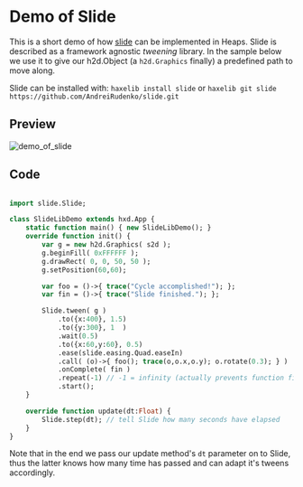 # Demo of Slide

This is a short demo of how [slide](https://lib.haxe.org/p/slide) can be implemented in Heaps.
Slide is described as a framework agnostic *tweening* library. In the sample below we use it
to give our h2d.Object (a `h2d.Graphics` finally) a predefined path to move along.

Slide can be installed with:
`haxelib install slide`
or
`haxelib git slide https://github.com/AndreiRudenko/slide.git`

## Preview

![demo_of_slide](https://user-images.githubusercontent.com/88530062/178114434-17d25386-aad3-408a-9e09-ab686c56cc32.png)


## Code

```haxe

import slide.Slide;

class SlideLibDemo extends hxd.App {
    static function main() { new SlideLibDemo(); }
    override function init() {
        var g = new h2d.Graphics( s2d );
        g.beginFill( 0xFFFFFF );
        g.drawRect( 0, 0, 50, 50 );
        g.setPosition(60,60);

        var foo = ()->{ trace("Cycle accomplished!"); };
        var fin = ()->{ trace("Slide finished."); };

        Slide.tween( g )
            .to({x:400}, 1.5)
            .to({y:300}, 1  )
            .wait(0.5)
            .to({x:60,y:60}, 0.5)
            .ease(slide.easing.Quad.easeIn)
            .call( (o)->{ foo(); trace(o,o.x,o.y); o.rotate(0.3); } )
            .onComplete( fin )
            .repeat(-1) // -1 = infinity (actually prevents function fin to be called here)
            .start();
    }

    override function update(dt:Float) {
        Slide.step(dt); // tell Slide how many seconds have elapsed
    }
}
```

Note that in the end we pass our update method's `dt` parameter on to Slide, thus the latter knows how many time has passed and can adapt it's tweens accordingly.
